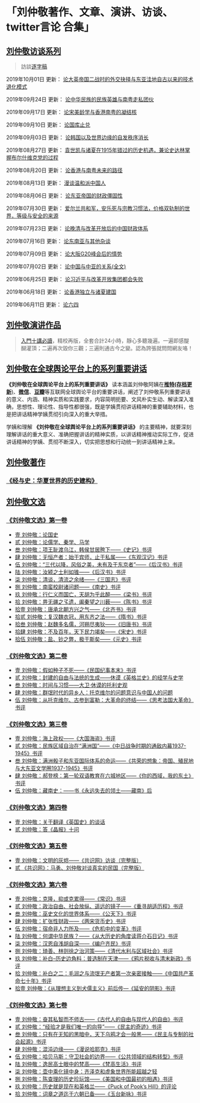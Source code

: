 # 「刘仲敬著作、文章、演讲、访谈、twitter言论 合集」

## [刘仲敬访谈系列](https://www.youtube.com/user/maho/videos)

> 訪談[逐字稿](https://github.com/LiuZhongjing/LiuZhongjing-All-In/blob/master/04_interview)

2019年10月01日 更新： [论大英帝国二战时的外交抉择与东亚洼地自古以来的技术退化模式](https://github.com/LiuZhongjing/LiuZhongjing-All-In/blob/master/04_interview/刘仲敬访谈056.md)

2019年09月24日 更新： [论中华民族的民族英雄与南粤走私团伙](https://github.com/LiuZhongjing/LiuZhongjing-All-In/blob/master/04_interview/刘仲敬访谈055.md)

2019年09月17日 更新： [论宋美龄学与香港南粤的凝结核](https://github.com/LiuZhongjing/LiuZhongjing-All-In/blob/master/04_interview/刘仲敬访谈054.md)

2019年09月10日 更新： [论国库止兑](https://github.com/LiuZhongjing/LiuZhongjing-All-In/blob/master/04_interview/刘仲敬访谈053.md)

2019年09月03日 更新： [论韩国以及世界边缘的自发秩序消长](https://github.com/LiuZhongjing/LiuZhongjing-All-In/blob/master/04_interview/刘仲敬访谈052.md)

2019年08月27日 更新： [袁世凯与诸夏在1915年错过的历史机遇，兼论史达林掌握布尔什维克党的过程](https://github.com/LiuZhongjing/LiuZhongjing-All-In/blob/master/04_interview/刘仲敬访谈051.md)

2019年08月20日 更新： [论香港与南粤未来的路径](https://github.com/LiuZhongjing/LiuZhongjing-All-In/blob/master/04_interview/刘仲敬访谈050.md)

2019年08月13日 更新： [漫谈温和派中国人](https://github.com/LiuZhongjing/LiuZhongjing-All-In/blob/master/04_interview/刘仲敬访谈049.md)

2019年08月06日 更新： [论东亚帝国的财政僵固性](https://github.com/LiuZhongjing/LiuZhongjing-All-In/blob/master/04_interview/刘仲敬访谈048.md)

2019年07月30日 更新： [爱尔兰共和军，安乐死与宗教习惯法，价格双轨制的世界，等级与安全的来源](https://github.com/LiuZhongjing/LiuZhongjing-All-In/blob/master/04_interview/刘仲敬访谈047.md)

2019年07月23日 更新： [论晚清与改革开放后的中国财政体系](https://github.com/LiuZhongjing/LiuZhongjing-All-In/blob/master/04_interview/刘仲敬访谈046.md)

2019年07月16日 更新： [论东南亚与其他杂谈](https://github.com/LiuZhongjing/LiuZhongjing-All-In/blob/master/04_interview/刘仲敬访谈045.md)

2019年07月09日 更新： [论大阪G20峰会后的情势](https://github.com/LiuZhongjing/LiuZhongjing-All-In/blob/master/04_interview/刘仲敬访谈044.md)

2019年07月02日 更新： [论中国与中亚的关系(全文)](https://github.com/LiuZhongjing/LiuZhongjing-All-In/blob/master/04_interview/刘仲敬访谈043.md)

2019年06月25日 更新： [论习近平与改革开放集团都会失败](https://github.com/LiuZhongjing/LiuZhongjing-All-In/blob/master/04_interview/刘仲敬访谈042.md)

2019年06月18日 更新： [论香港独立与诸夏建国](https://github.com/LiuZhongjing/LiuZhongjing-All-In/blob/master/04_interview/刘仲敬访谈041.md)

2019年06月11日 更新： [论六四](https://github.com/LiuZhongjing/LiuZhongjing-All-In/blob/master/04_interview/刘仲敬访谈040.md)

## [刘仲敬演讲作品](https://www.youtube.com/playlist?list=PLXTvjPwNKocvFS7I8yEX83kmMp3OC1cYP)

> [入門十講必讀](https://www.youtube.com/playlist?list=PLBPiuae1XK1KypycgYVSxySs5dBf88Px9)，精校再版，全套合計24小時，靜心多聽幾遍。一遍即感醍醐灌頂；二遍再次毀你三觀；三遍則通古今之變。認為誇張就問問網友咯！


## [刘仲敬在全球舆论平台上的系列重要讲话](https://github.com/LiuZhongjing/LiuZhongjing-All-In/blob/master/01_Internet/README.md)

 **《刘仲敬在全球舆论平台上的系列重要讲话》** 读本涵盖刘仲敬阿姨在[**推特(存档更新**)](https://github.com/LiuZhongjing/LiuZhongjing-All-In/blob/master/01_Internet/刘仲敬Twitter/README.md)、[**微信**](https://github.com/LiuZhongjing/LiuZhongjing-All-In/blob/master/01_Internet/刘仲敬微信言论/README.md)、[**豆瓣**](https://github.com/LiuZhongjing/LiuZhongjing-All-In/blob/master/01_Internet/数卷残编言论集1-22/README.md)等互联网全球舆论平台的重要讲话，阐述了刘仲敬系列重要讲话的意义、内涵、精神实质和实践要求，内容简明扼要、文风朴实生动、解读深入准确，思想性、理论性、指导性都很强，既是学姨贯彻讲话精神的重要辅助材料，也是把讲话精神学姨贯彻引向深入的重大举措。

学姨和理解 **《刘仲敬在全球舆论平台上的系列重要讲话》** 的主要精神，就要深刻理解讲话的重大意义、准确把握讲话的精神实质，以讲话精神推动实际工作，促进讲话精神的学姨、贯彻不断深入，切实把思想和行动统一到讲话精神上来。

## [刘仲敬著作](https://github.com/LiuZhongjing/LiuZhongjing-All-In/blob/master/03_books/README.md)

### [《经与史：华夏世界的历史建构》](https://github.com/LiuZhongjing/LiuZhongjing-All-In/blob/master/03_books/经与史/README.md)

## [刘仲敬文选](https://github.com/LiuZhongjing/LiuZhongjing-All-In/blob/master/02_articles/README.md)
		
### [《刘仲敬文选》第一卷](https://github.com/LiuZhongjing/LiuZhongjing-All-In/blob/master/02_articles/《刘仲敬文选》第一卷.md)
- [壹 刘仲敬：论国史](https://github.com/LiuZhongjing/LiuZhongjing-All-In/blob/master/02_articles/《刘仲敬文选》第一卷.md#壹-刘仲敬论国史)
- [贰 刘仲敬：论儒学、秦学、马学](https://github.com/LiuZhongjing/LiuZhongjing-All-In/blob/master/02_articles/《刘仲敬文选》第一卷.md#贰-刘仲敬论儒学秦学马学)
- [叁 刘仲敬：项王耻渡乌江，韩侯甘居胯下——《史记》书评](https://github.com/LiuZhongjing/LiuZhongjing-All-In/blob/master/02_articles/《刘仲敬文选》第一卷.md#叁-刘仲敬项王耻渡乌江韩侯甘居胯下史记书评)
- [肆 刘仲敬：无恒产者：始于宾师，止于私属——《东观汉记》书评](https://github.com/LiuZhongjing/LiuZhongjing-All-In/blob/master/02_articles/《刘仲敬文选》第一卷.md#肆-刘仲敬无恒产者始于宾师止于私属东观汉记书评)
- [伍 刘仲敬：“三代以降，风俗之美，未有及于东京者”——《后汉书》书评](https://github.com/LiuZhongjing/LiuZhongjing-All-In/blob/master/02_articles/《刘仲敬文选》第一卷.md#伍-刘仲敬三代以降风俗之美未有及于东京者后汉书书评)
- [陆 刘仲敬：汝颍之士利如锥——《后汉书》书评](https://github.com/LiuZhongjing/LiuZhongjing-All-In/blob/master/02_articles/《刘仲敬文选》第一卷.md#陆-刘仲敬汝颍之士利如锥后汉书书评)
- [柒 刘仲敬：清谈，清流之余绪——《三国志》书评](https://github.com/LiuZhongjing/LiuZhongjing-All-In/blob/master/02_articles/《刘仲敬文选》第一卷.md#柒-刘仲敬清谈清流之余绪三国志书评)
- [捌 刘仲敬：南蛮校尉诸问题——《南史》书评](https://github.com/LiuZhongjing/LiuZhongjing-All-In/blob/master/02_articles/《刘仲敬文选》第一卷.md#捌-刘仲敬南蛮校尉诸问题南史书评)
- [玖 刘仲敬：行仁义而国亡，天胡为乎此醉——《梁书》书评](https://github.com/LiuZhongjing/LiuZhongjing-All-In/blob/master/02_articles/《刘仲敬文选》第一卷.md#玖-刘仲敬行仁义而国亡天胡为乎此醉梁书书评)
- [拾 刘仲敬：畀无疆之孓遗，阖秦望之川薮——《陈书》书评](https://github.com/LiuZhongjing/LiuZhongjing-All-In/blob/master/02_articles/《刘仲敬文选》第一卷.md#拾-刘仲敬畀无疆之孓遗阖秦望之川薮陈书书评)
- [拾壹 刘仲敬：唐承北朝方兴之气——《北齐书》书评](https://github.com/LiuZhongjing/LiuZhongjing-All-In/blob/master/02_articles/《刘仲敬文选》第一卷.md#拾壹-刘仲敬唐承北朝方兴之气北齐书书评)
- [拾贰 刘仲敬：复汉魏衣冠，用东齐之法——《隋书》书评](https://github.com/LiuZhongjing/LiuZhongjing-All-In/blob/master/02_articles/《刘仲敬文选》第一卷.md#拾贰-刘仲敬复汉魏衣冠用东齐之法隋书书评)
- [拾叁 刘仲敬：赵魏多名儒，河朔尽夷狄——《旧唐书》书评](https://github.com/LiuZhongjing/LiuZhongjing-All-In/blob/master/02_articles/《刘仲敬文选》第一卷.md#拾叁-刘仲敬赵魏多名儒河朔尽夷狄旧唐书书评)
- [拾肆 刘仲敬：不及百年，天下民力竭矣——《宋史》书评](https://github.com/LiuZhongjing/LiuZhongjing-All-In/blob/master/02_articles/《刘仲敬文选》第一卷.md#拾肆-刘仲敬不及百年天下民力竭矣宋史书评)
- [拾伍 刘仲敬：盐、钞之弊，极于斯矣——《元史》书评](https://github.com/LiuZhongjing/LiuZhongjing-All-In/blob/master/02_articles/《刘仲敬文选》第一卷.md#拾伍-刘仲敬盐钞之弊极于斯矣元史书评)

### [《刘仲敬文选》第二卷](https://github.com/LiuZhongjing/LiuZhongjing-All-In/blob/master/02_articles/《刘仲敬文选》第二卷.md)
- [壹 刘仲敬：假如种子不死——《民国纪事本末》书评](https://github.com/LiuZhongjing/LiuZhongjing-All-In/blob/master/02_articles/《刘仲敬文选》第二卷.md#壹-刘仲敬假如种子不死民国纪事本末书评)
- [贰 刘仲敬：封建的自由与法统的生成——休谟《英格兰史》的经学与史学](https://github.com/LiuZhongjing/LiuZhongjing-All-In/blob/master/02_articles/《刘仲敬文选》第二卷#贰-刘仲敬封建的自由与法统的生成休谟英格兰史的经学与史学)
- [叁 刘仲敬：时间与习惯——大卫·休谟的托利史观](https://github.com/LiuZhongjing/LiuZhongjing-All-In/blob/master/02_articles/《刘仲敬文选》第二卷.md#叁-刘仲敬时间与习惯大卫休谟的托利史观)
- [肆 刘仲敬：群氓时代的异乡人：托克维尔的问题意识与中国人的问题](https://github.com/LiuZhongjing/LiuZhongjing-All-In/blob/master/02_articles/《刘仲敬文选》第二卷.md#肆-刘仲敬群氓时代的异乡人托克维尔的问题意识与中国人的问题)
- [伍 刘仲敬：从托克维尔、古参到富勒：大革命的终结——《思考法国大革命》书评](https://github.com/LiuZhongjing/LiuZhongjing-All-In/blob/master/02_articles/《刘仲敬文选》第二卷.md#伍-刘仲敬从托克维尔古参到富勒大革命的终结思考法国大革命书评)

### [《刘仲敬文选》第三卷](https://github.com/LiuZhongjing/LiuZhongjing-All-In/blob/master/02_articles/《刘仲敬文选》第三卷.md)
- [壹 刘仲敬：海上政权——《大国海盗》书评](https://github.com/LiuZhongjing/LiuZhongjing-All-In/blob/master/02_articles/《刘仲敬文选》第三卷.md#[壹-刘仲敬海上政权大国海盗书评)
- [贰 刘仲敬：民族区域自治在“满洲国”——《中日战争时期的通敌内幕1937-1945》书评](https://github.com/LiuZhongjing/LiuZhongjing-All-In/blob/master/02_articles/《刘仲敬文选》第三卷.md#贰-刘仲敬民族区域自治在满洲国中日战争时期的通敌内幕1937-1945书评)
- [叁 刘仲敬：满洲骰子和东亚国际体系的命运——《共荣的想象：帝国、殖民地与大东亚文学圈1937-1945》书评](https://github.com/LiuZhongjing/LiuZhongjing-All-In/blob/master/02_articles/《刘仲敬文选》第三卷.md#叁-刘仲敬满洲骰子和东亚国际体系的命运共荣的想象帝国殖民地与大东亚文学圈1937-1945书评)
- [肆 刘仲敬：郝登榜：第一轮双语教育在六城地区——《你的西域，我的东土》书评](https://github.com/LiuZhongjing/LiuZhongjing-All-In/blob/master/02_articles/《刘仲敬文选》第三卷.md#肆-刘仲敬郝登榜第一轮双语教育在六城地区你的西域我的东土书评)
- [伍 刘仲敬：藏南史：——书《永远失去的领土——藏南》后](https://github.com/LiuZhongjing/LiuZhongjing-All-In/blob/master/02_articles/《刘仲敬文选》第三卷.md#伍-刘仲敬藏南史书永远失去的领土藏南后)

### [《刘仲敬文选》第四卷](https://github.com/LiuZhongjing/LiuZhongjing-All-In/blob/master/02_articles/《刘仲敬文选》第四卷.md)
- [壹 刘仲敬：关于翻译《英国史》的谈话](https://github.com/LiuZhongjing/LiuZhongjing-All-In/blob/master/02_articles/《刘仲敬文选》第四卷.md#壹-刘仲敬关于翻译英国史的谈话)
- [贰 刘仲敬：答《晶报》十问](https://github.com/LiuZhongjing/LiuZhongjing-All-In/blob/master/02_articles/《刘仲敬文选》第四卷.md#贰-刘仲敬答晶报十问)

### [《刘仲敬文选》第五卷](https://github.com/LiuZhongjing/LiuZhongjing-All-In/blob/master/02_articles/《刘仲敬文选》第五卷.md)
- [壹 刘仲敬：文明的灰烬——《共识网》访谈（完整版）](https://github.com/LiuZhongjing/LiuZhongjing-All-In/blob/master/02_articles/《刘仲敬文选》第五卷.md#壹-刘仲敬文明的灰烬共识网访谈完整版)
- [贰 《共识网》：马勇、刘仲敬对谈真实的民国（完整版）](https://github.com/LiuZhongjing/LiuZhongjing-All-In/blob/master/02_articles/《刘仲敬文选》第五卷.md#贰-共识网马勇刘仲敬对谈真实的民国完整版)

### [《刘仲敬文选》第六卷](https://github.com/LiuZhongjing/LiuZhongjing-All-In/blob/master/02_articles/《刘仲敬文选》第六卷.md)
- [壹 刘仲敬：克隆，抑或克累得——《常识》书评](https://github.com/LiuZhongjing/LiuZhongjing-All-In/blob/master/02_articles/《刘仲敬文选》第六卷.md#壹-刘仲敬克隆抑或克累得常识书评)
- [贰 刘仲敬：政治自由、社会放纵、遥远的镜子——《重寻胡适历程》书评](https://github.com/LiuZhongjing/LiuZhongjing-All-In/blob/master/02_articles/《刘仲敬文选》第六卷.md#贰-刘仲敬政治自由社会放纵遥远的镜子重寻胡适历程书评)
- [叁 刘仲敬：巫史文化的世界体系——《公天下》书评](https://github.com/LiuZhongjing/LiuZhongjing-All-In/blob/master/02_articles/《刘仲敬文选》第六卷.md#叁-刘仲敬巫史文化的世界体系公天下书评)
- [肆 刘仲敬：扩张性财政——《两宋货币史》书评](https://github.com/LiuZhongjing/LiuZhongjing-All-In/blob/master/02_articles/《刘仲敬文选》第六卷.md#肆-刘仲敬扩张性财政两宋货币史书评)
- [伍 刘仲敬：宿命非人力所及——《危机中的变革》书评](https://github.com/LiuZhongjing/LiuZhongjing-All-In/blob/master/02_articles/《刘仲敬文选》第六卷.md#伍-刘仲敬宿命非人力所及危机中的变革书评)
- [陆 刘仲敬：何谓中华民族？——《从大历史的角度读蒋介石日记》书评](https://github.com/LiuZhongjing/LiuZhongjing-All-In/blob/master/02_articles/《刘仲敬文选》第六卷.md#陆-刘仲敬何谓中华民族从大历史的角度读蒋介石日记书评)
- [柒 刘仲敬：汉恩自浅胡自深——《编户齐民》书评](https://github.com/LiuZhongjing/LiuZhongjing-All-In/blob/master/02_articles/《刘仲敬文选》第六卷.md#柒-刘仲敬汉恩自浅胡自深编户齐民书评)
- [捌 刘仲敬：琦善、林则徐之治河策——《清代水利与区域社会》书评](https://github.com/LiuZhongjing/LiuZhongjing-All-In/blob/master/02_articles/《刘仲敬文选》第六卷.md#捌-刘仲敬琦善林则徐之治河策清代水利与区域社会书评)
- [玖 刘仲敬：补白–历史边角料：普选制在天津——《鸦片税收与清末新政》书评](https://github.com/LiuZhongjing/LiuZhongjing-All-In/blob/master/02_articles/《刘仲敬文选》第六卷.md#玖-刘仲敬补白历史边角料普选制在天津鸦片税收与清末新政书评)
- [拾 刘仲敬：补白之二：毛润之与流氓无产者第一次亲密接触——《中国共产革命七十年》书评](https://github.com/LiuZhongjing/LiuZhongjing-All-In/blob/master/02_articles/《刘仲敬文选》第六卷.md#拾-刘仲敬补白之二毛润之与流氓无产者第一次亲密接触中国共产革命七十年书评)
- [拾壹 刘仲敬：《从理想主义到犬儒主义》前后传—《延安的阴影》书评](https://github.com/LiuZhongjing/LiuZhongjing-All-In/blob/master/02_articles/《刘仲敬文选》第六卷.md#拾壹-刘仲敬从理想主义到犬儒主义前后传延安的阴影书评)

### [《刘仲敬文选》第七卷](https://github.com/LiuZhongjing/LiuZhongjing-All-In/blob/master/02_articles/《刘仲敬文选》第七卷.md)
- [壹 刘仲敬：奋其私智而不师古——《古代人的自由与现代人的自由》书评](https://github.com/LiuZhongjing/LiuZhongjing-All-In/blob/master/02_articles/《刘仲敬文选》第七卷.md#壹-刘仲敬奋其私智而不师古古代人的自由与现代人的自由书评)
- [贰 刘仲敬：“经验才是我们唯一的向导”——《民主的奇迹》书评](https://github.com/LiuZhongjing/LiuZhongjing-All-In/blob/master/02_articles/《刘仲敬文选》第七卷.md#贰-刘仲敬经验才是我们唯一的向导民主的奇迹书评)
- [叁 刘仲敬：只有在无知的黑暗中，天下乌鸦才会一般黑——《民主与专制的社会起源》书评](https://github.com/LiuZhongjing/LiuZhongjing-All-In/blob/master/02_articles/《刘仲敬文选》第七卷.md#叁-刘仲敬只有在无知的黑暗中天下乌鸦才会一般黑民主与专制的社会起源书评)
- [肆 刘仲敬：混沌边缘——《漫说哈耶克》书评](https://github.com/LiuZhongjing/LiuZhongjing-All-In/blob/master/02_articles/《刘仲敬文选》第七卷.md#肆-刘仲敬混沌边缘漫说哈耶克书评)
- [伍 刘仲敬：哈贝马斯：守卫社会的边界——《公共领域的结构转型》书评](https://github.com/LiuZhongjing/LiuZhongjing-All-In/blob/master/02_articles/《刘仲敬文选》第七卷.md#伍-刘仲敬哈贝马斯守卫社会的边界公共领域的结构转型书评)
- [陆 刘仲敬：逸民高士眼中的梵高——《梵高生活》书评](https://github.com/LiuZhongjing/LiuZhongjing-All-In/blob/master/02_articles/《刘仲敬文选》第七卷.md#陆-刘仲敬逸民高士眼中的梵高梵高生活书评)
- [柒 刘仲敬：壶中乘化镜中身：齐泽克和虚象世界所能超越之轻](https://github.com/LiuZhongjing/LiuZhongjing-All-In/blob/master/02_articles/《刘仲敬文选》第七卷.md#柒-刘仲敬壶中乘化镜中身齐泽克和虚象世界所能超越之轻)
- [捌 刘仲敬：陈查理的历史珍玩馆——《美国和中国最初的相遇》书评](https://github.com/LiuZhongjing/LiuZhongjing-All-In/blob/master/02_articles/《刘仲敬文选》第七卷.md#捌-刘仲敬陈查理的历史珍玩馆美国和中国最初的相遇书评)
- [玖 刘仲敬：历史就是现在和英格兰——《Puck of Pook’s Hill》的评论](https://github.com/LiuZhongjing/LiuZhongjing-All-In/blob/master/02_articles/《刘仲敬文选》第七卷.md#玖-刘仲敬历史就是现在和英格兰Puck-of-Pooks-Hill书评)
- [拾 刘仲敬：词章之道迄于六朝已备——《玉台新咏》书评](https://github.com/LiuZhongjing/LiuZhongjing-All-In/blob/master/02_articles/《刘仲敬文选》第七卷.md#拾-刘仲敬词章之道迄于六朝已备玉台新咏书评)


